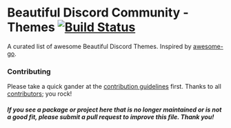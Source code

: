 # Beautiful Discord Community - Themes [![Build Status](https://travis-ci.org/beautiful-discord-community/themes.svg?branch=master)](https://travis-ci.org/beautiful-discord-community/themes)

A curated list of awesome Beautiful Discord Themes. Inspired by [awesome-go](https://github.com/avelino/awesome-go).


### Contributing

Please take a quick gander at the [contribution guidelines](https://github.com/beautiful-discord-community/themes/blob/master/CONTRIBUTING.md) first. Thanks to all [contributors](https://github.com/beautiful-discord-community/themes/graphs/contributors); you rock!

#### *If you see a package or project here that is no longer maintained or is not a good fit, please submit a pull request to improve this file. Thank you!*
